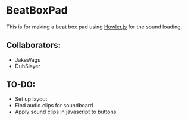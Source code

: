 # BeatBoxPad

This is for making a beat box pad using [Howler.js](https://howlerjs.com/) for the sound loading.

## Collaborators:
* JakeWags
* DuhSlayer

## TO-DO:
* Set up layout
* Find audio clips for soundboard
* Apply sound clips in javascript to buttons
